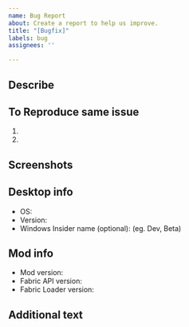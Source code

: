 ```yaml
---
name: Bug Report
about: Create a report to help us improve.
title: "[Bugfix]"
labels: bug
assignees: ''

---
```


## Describe 


## To Reproduce same issue
1. 
2. 

## Screenshots



## Desktop info
- OS: 
- Version: 
- Windows Insider name (optional): (eg. Dev, Beta)

## Mod info
- Mod version:
- Fabric API version:
- Fabric Loader version:

## Additional text
>
